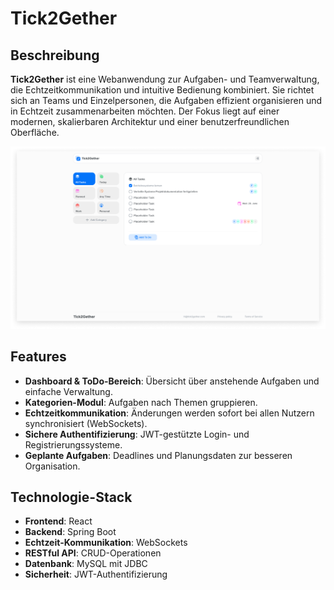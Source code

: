# Tick2Gether

## Beschreibung
**Tick2Gether** ist eine Webanwendung zur Aufgaben- und Teamverwaltung, die Echtzeitkommunikation und intuitive Bedienung kombiniert. Sie richtet sich an Teams und Einzelpersonen, die Aufgaben effizient organisieren und in Echtzeit zusammenarbeiten möchten. Der Fokus liegt auf einer modernen, skalierbaren Architektur und einer benutzerfreundlichen Oberfläche.

![Dashboard von Tick2Gether](tick2gether.png)

## Features
- **Dashboard & ToDo-Bereich**: Übersicht über anstehende Aufgaben und einfache Verwaltung.
- **Kategorien-Modul**: Aufgaben nach Themen gruppieren.
- **Echtzeitkommunikation**: Änderungen werden sofort bei allen Nutzern synchronisiert (WebSockets).
- **Sichere Authentifizierung**: JWT-gestützte Login- und Registrierungssysteme.
- **Geplante Aufgaben**: Deadlines und Planungsdaten zur besseren Organisation.

## Technologie-Stack
- **Frontend**: React
- **Backend**: Spring Boot
- **Echtzeit-Kommunikation**: WebSockets
- **RESTful API**: CRUD-Operationen
- **Datenbank**: MySQL mit JDBC
- **Sicherheit**: JWT-Authentifizierung
